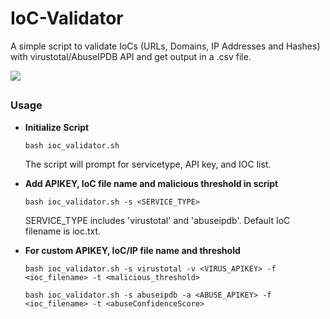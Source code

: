 # IoC-Validator

A simple script to validate IoCs (URLs, Domains, IP Addresses and Hashes) with virustotal/AbuseIPDB API
and get output in a .csv file.


<p align="left">
  <a href="https://shell.cloud.google.com?ephemeral=true&cloudshell_git_repo=https://github.com/geopd/IoC-Validator.git&tutorial=README.md" target="_blank"><img src="https://gstatic.com/cloudssh/images/open-btn.svg"></a>
</p>

##

### Usage

- **Initialize Script**
  ```
  bash ioc_validator.sh
  ```
    The script will prompt for servicetype, API key, and IOC list.


- **Add APIKEY, IoC file name and malicious threshold in script**
   ```
   bash ioc_validator.sh -s <SERVICE_TYPE>
   ```
    SERVICE_TYPE includes 'virustotal' and 'abuseipdb'.
    Default IoC filename is ioc.txt.


- **For custom APIKEY, IoC/IP file name and threshold**
   ```
   bash ioc_validator.sh -s virustotal -v <VIRUS_APIKEY> -f <ioc_filename> -t <malicious_threshold>
   ```
   ```
   bash ioc_validator.sh -s abuseipdb -a <ABUSE_APIKEY> -f <ioc_filename> -t <abuseConfidenceScore>
   ```



